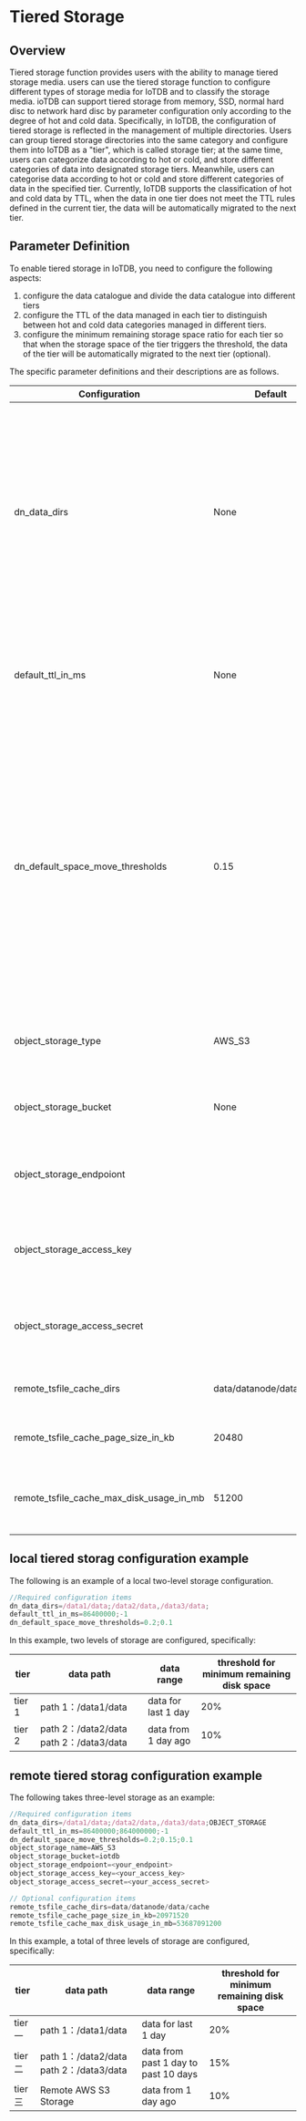 <!--

    Licensed to the Apache Software Foundation (ASF) under one
    or more contributor license agreements.  See the NOTICE file
    distributed with this work for additional information
    regarding copyright ownership.  The ASF licenses this file
    to you under the Apache License, Version 2.0 (the
    "License"); you may not use this file except in compliance
    with the License.  You may obtain a copy of the License at
    
        http://www.apache.org/licenses/LICENSE-2.0
    
    Unless required by applicable law or agreed to in writing,
    software distributed under the License is distributed on an
    "AS IS" BASIS, WITHOUT WARRANTIES OR CONDITIONS OF ANY
    KIND, either express or implied.  See the License for the
    specific language governing permissions and limitations
    under the License.

-->

# Tiered Storage 
## Overview

Tiered storage function provides users with the ability to manage tiered storage media. users can use the tiered storage function to configure different types of storage media for IoTDB and to classify the storage media. ioTDB can support tiered storage from memory, SSD, normal hard disc to network hard disc by parameter configuration only according to the degree of hot and cold data. Specifically, in IoTDB, the configuration of tiered storage is reflected in the management of multiple directories. Users can group tiered storage directories into the same category and configure them into IoTDB as a "tier", which is called storage tier; at the same time, users can categorize data according to hot or cold, and store different categories of data into designated storage tiers. Meanwhile, users can categorise data according to hot or cold and store different categories of data in the specified tier. Currently, IoTDB supports the classification of hot and cold data by TTL, when the data in one tier does not meet the TTL rules defined in the current tier, the data will be automatically migrated to the next tier.

## Parameter Definition

To enable tiered storage in IoTDB, you need to configure the following aspects:

1. configure the data catalogue and divide the data catalogue into different tiers
2. configure the TTL of the data managed in each tier to distinguish between hot and cold data categories managed in different tiers.
3. configure the minimum remaining storage space ratio for each tier so that when the storage space of the tier triggers the threshold, the data of the tier will be automatically migrated to the next tier (optional).

The specific parameter definitions and their descriptions are as follows.

| Configuration                                    | Default                    | Description                                                          | Constraint                                                          |
| ---------------------------------------- | ------------------------ | ------------------------------------------------------------ | ------------------------------------------------------------ |
| dn_data_dirs                             | None                        | specify different storage directories and divide the storage directories into tiers             | Each level of storage uses a semicolon to separate, and commas to separate within a single level; cloud configuration can only be used as the last level of storage and the first level can't be used as cloud storage; a cloud object at most; the remote storage directory is denoted by OBJECT_STORAGE |
| default_ttl_in_ms                        | None                        | Define the scope of data for which each tier is responsible, expressed through a TTL                    | Each level of storage is separated by a semicolon; the number of levels should match the number of levels defined by dn_data_dirs |
| dn_default_space_move_thresholds         | 0.15                     | Define the minimum remaining space ratio for each tier data catalogue; when the remaining space is less than this ratio, the data will be automatically migrated to the next tier; when the remaining storage space of the last tier falls below this threshold, the system will be set to READ_ONLY | Each level of storage is separated by a semicolon; the number of levels should match the number of levels defined by dn_data_dirs |
| object_storage_type                      | AWS_S3                   | Cloud Storage Type                                                 | IoTDB currently only supports AWS S3 as a remote storage type, and this parameter can't be modified   |
| object_storage_bucket                    | None                        | Name of cloud storage bucket                                       | Bucket definition in AWS S3; no need to configure if remote storage is not used        |
| object_storage_endpoiont                 |                          | endpoint of cloud storage                                          | endpoint of AWS S3；If remote storage is not used, no configuration required             |
| object_storage_access_key                |                          | Authentication information stored in the cloud: key                                       | AWS S3 的 credential key；If remote storage is not used, no configuration required       |
| object_storage_access_secret             |                          | Authentication information stored in the cloud: secret                                    | AWS S3 的 credential secret；If remote storage is not used, no configuration required    |
| remote_tsfile_cache_dirs                 | data/datanode/data/cache | Cache directory stored locally in the cloud                                     | If remote storage is not used, no configuration required                                 |
| remote_tsfile_cache_page_size_in_kb      | 20480                    |Block size of locally cached files stored in the cloud                               | If remote storage is not used, no configuration required                                 |
| remote_tsfile_cache_max_disk_usage_in_mb | 51200                    | Maximum Disk Occupancy Size for Cloud Storage Local Cache                           | If remote storage is not used, no configuration required                                 |

## local tiered storag configuration example

The following is an example of a local two-level storage configuration.

```JavaScript
//Required configuration items
dn_data_dirs=/data1/data;/data2/data,/data3/data;
default_ttl_in_ms=86400000;-1
dn_default_space_move_thresholds=0.2;0.1
```

In this example, two levels of storage are configured, specifically:

| **tier** | **data path**                           | **data range**    | **threshold for minimum remaining disk space** |
| -------- | -------------------------------------- | --------------- | ------------------------ |
| tier 1   | path 1：/data1/data                    | data for last 1 day | 20%                      |
| tier 2   | path 2：/data2/data path 2：/data3/data | data from 1 day ago  | 10%                      |

## remote tiered storag configuration example

The following takes three-level storage as an example:

```JavaScript
//Required configuration items
dn_data_dirs=/data1/data;/data2/data,/data3/data;OBJECT_STORAGE
default_ttl_in_ms=86400000;864000000;-1
dn_default_space_move_thresholds=0.2;0.15;0.1
object_storage_name=AWS_S3
object_storage_bucket=iotdb
object_storage_endpoiont=<your_endpoint>
object_storage_access_key=<your_access_key>
object_storage_access_secret=<your_access_secret>

// Optional configuration items
remote_tsfile_cache_dirs=data/datanode/data/cache
remote_tsfile_cache_page_size_in_kb=20971520
remote_tsfile_cache_max_disk_usage_in_mb=53687091200
```

In this example, a total of three levels of storage are configured, specifically:

| **tier** | **data path**                           | **data range**                 | **threshold for minimum remaining disk space** |
| -------- | -------------------------------------- | ---------------------------- | ------------------------ |
| tier一   | path 1：/data1/data                    | data for last 1 day              | 20%                      |
| tier二   | path 1：/data2/data path 2：/data3/data | data from past 1 day to past 10 days | 15%                      |
| tier三   | Remote AWS S3 Storage                       | data from 1 day ago         | 10%                      |
